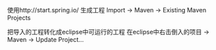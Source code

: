 使用http://start.spring.io/ 生成工程
Import -> Maven -> Existing Maven Projects

把导入的工程转化成eclipse中可运行的工程 
在eclipse中右击倒入的项目 -> Maven -> Update Project… 